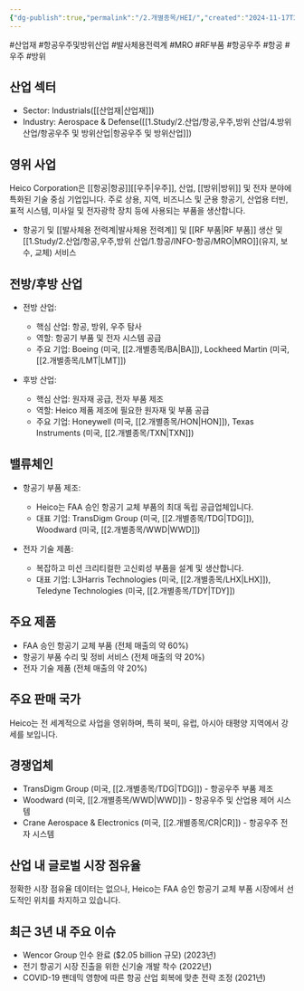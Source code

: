 ```yaml
---
{"dg-publish":true,"permalink":"/2.개별종목/HEI/","created":"2024-11-17T23:36:26.818+09:00","updated":"2025-07-29T21:37:04.723+09:00"}
---
```


#산업재 #항공우주및방위산업 #발사체용전력계 #MRO #RF부품 #항공우주 #항공 #우주 #방위 

## 산업 섹터

- Sector: Industrials([[산업재\|산업재]])
- Industry: Aerospace & Defense([[1.Study/2.산업/항공,우주,방위 산업/4.방위산업/항공우주 및 방위산업\|항공우주 및 방위산업]])

## 영위 사업

Heico Corporation은 [[항공\|항공]][[우주\|우주]], 산업, [[방위\|방위]] 및 전자 분야에 특화된 기술 중심 기업입니다. 주로 상용, 지역, 비즈니스 및 군용 항공기, 산업용 터빈, 표적 시스템, 미사일 및 전자광학 장치 등에 사용되는 부품을 생산합니다.

- 항공기 및 [[발사체용 전력계\|발사체용 전력계]] 및 [[RF 부품\|RF 부품]] 생산 및 [[1.Study/2.산업/항공,우주,방위 산업/1.항공/INFO-항공/MRO\|MRO]](유지, 보수, 교체) 서비스

## 전방/후방 산업

- 전방 산업:
    
    - 핵심 산업: 항공, 방위, 우주 탐사
    - 역할: 항공기 부품 및 전자 시스템 공급
    - 주요 기업: Boeing (미국, [[2.개별종목/BA\|BA]]), Lockheed Martin (미국, [[2.개별종목/LMT\|LMT]])
    
- 후방 산업:
    
    - 핵심 산업: 원자재 공급, 전자 부품 제조
    - 역할: Heico 제품 제조에 필요한 원자재 및 부품 공급
    - 주요 기업: Honeywell (미국, [[2.개별종목/HON\|HON]]), Texas Instruments (미국, [[2.개별종목/TXN\|TXN]])
    

## 밸류체인

- 항공기 부품 제조:
    
    - Heico는 FAA 승인 항공기 교체 부품의 최대 독립 공급업체입니다.
    - 대표 기업: TransDigm Group (미국, [[2.개별종목/TDG\|TDG]]), Woodward (미국, [[2.개별종목/WWD\|WWD]])
    
- 전자 기술 제품:
    
    - 복잡하고 미션 크리티컬한 고신뢰성 부품을 설계 및 생산합니다.
    - 대표 기업: L3Harris Technologies (미국, [[2.개별종목/LHX\|LHX]]), Teledyne Technologies (미국, [[2.개별종목/TDY\|TDY]])
    

## 주요 제품

- FAA 승인 항공기 교체 부품 (전체 매출의 약 60%)
- 항공기 부품 수리 및 정비 서비스 (전체 매출의 약 20%)
- 전자 기술 제품 (전체 매출의 약 20%)

## 주요 판매 국가

Heico는 전 세계적으로 사업을 영위하며, 특히 북미, 유럽, 아시아 태평양 지역에서 강세를 보입니다.

## 경쟁업체

- TransDigm Group (미국, [[2.개별종목/TDG\|TDG]]) - 항공우주 부품 제조
- Woodward (미국, [[2.개별종목/WWD\|WWD]]) - 항공우주 및 산업용 제어 시스템
- Crane Aerospace & Electronics (미국, [[2.개별종목/CR\|CR]]) - 항공우주 전자 시스템

## 산업 내 글로벌 시장 점유율

정확한 시장 점유율 데이터는 없으나, Heico는 FAA 승인 항공기 교체 부품 시장에서 선도적인 위치를 차지하고 있습니다.

## 최근 3년 내 주요 이슈

- Wencor Group 인수 완료 ($2.05 billion 규모) (2023년)
- 전기 항공기 시장 진출을 위한 신기술 개발 착수 (2022년)
- COVID-19 팬데믹 영향에 따른 항공 산업 회복에 맞춘 전략 조정 (2021년)